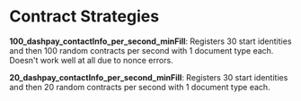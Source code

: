 # Contract Strategies

**100_dashpay_contactInfo_per_second_minFill**: Registers 30 start identities and then 100 random contracts per second with 1 document type each. Doesn't work well at all due to nonce errors.

**20_dashpay_contactInfo_per_second_minFill**: Registers 30 start identities and then 20 random contracts per second with 1 document type each.